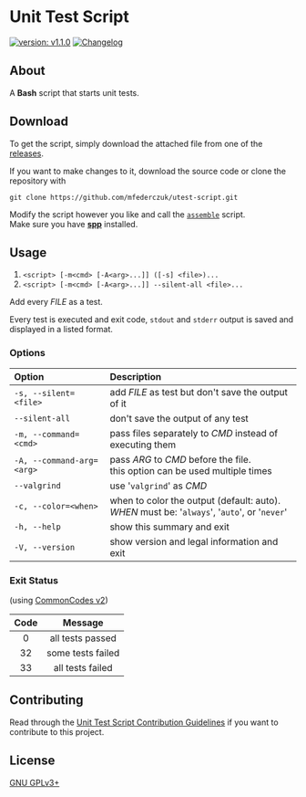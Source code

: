 <!-- markdownlint-disable MD033 -->

# Unit Test Script #

[version_shield]: https://img.shields.io/badge/version-v1.1.0-blue.svg
[latest_release]: https://github.com/mfederczuk/utest-script/releases/latest "Latest Release"
[![version: v1.1.0][version_shield]][latest_release]
[![Changelog](https://img.shields.io/badge/-Changelog-blue.svg)](./CHANGELOG.md "Changelog")

## About ##

A **Bash** script that starts unit tests.

## Download ##

To get the script, simply download the attached file from one of the
[releases](https://github.com/mfederczuk/utest-script/releases).

If you want to make changes to it, download the source code or clone the
repository with

	git clone https://github.com/mfederczuk/utest-script.git

Modify the script however you like and call the [`assemble`](assemble) script.  
Make sure you have [**spp**](https://github.com/mfederczuk/spp) installed.

## Usage ##

1. `<script> [-m<cmd> [-A<arg>...]] ([-s] <file>)...`
2. `<script> [-m<cmd> [-A<arg>...]] --silent-all <file>...`

Add every *FILE* as a test.

Every test is executed and exit code, `stdout` and `stderr` output is saved and
displayed in a listed format.

### Options ###

|          Option           |                                            Description                                             |
| :------------------------ | :------------------------------------------------------------------------------------------------- |
| `-s, --silent=<file>`     | add *FILE* as test but don't save the output of it                                                 |
| `--silent-all`            | don't save the output of any test                                                                  |
| `-m, --command=<cmd>`     | pass files separately to *CMD* instead of executing them                                           |
| `-A, --command-arg=<arg>` | pass *ARG* to *CMD* before the file. <br/> this option can be used multiple times                  |
| `--valgrind`              | use '`valgrind`' as *CMD*                                                                          |
| `-c, --color=<when>`      | when to color the output (default: auto). <br/> *WHEN* must be: '`always`', '`auto`', or '`never`' |
| `-h, --help`              | show this summary and exit                                                                         |
| `-V, --version`           | show version and legal information and exit                                                        |

### Exit Status ###

(using [CommonCodes v2](https://mfederczuk.github.io/commoncodes/v2.html))

| Code |      Message      |
| :--: | :---------------: |
|   0  | all tests passed  |
|  32  | some tests failed |
|  33  | all tests failed  |

## Contributing ##

Read through the [Unit Test Script Contribution Guidelines](./CONTRIBUTING.md)
 if you want to contribute to this project.

## License ##

[GNU GPLv3+](./LICENSE)
